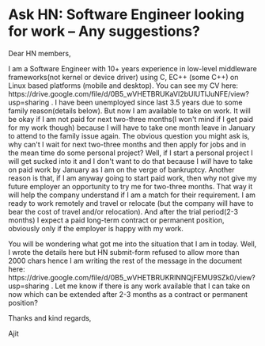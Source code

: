 # Ask HN: Software Engineer looking for work – Any suggestions?

Dear HN members,<p>I am a Software Engineer with 10+ years experience in low-level middleware frameworks(not kernel or device driver) using C, EC++ (some C++) on Linux based platforms (mobile and desktop). You can see my CV here: https:&#x2F;&#x2F;drive.google.com&#x2F;file&#x2F;d&#x2F;0B5_wVHETBRUKaVI2bUlUTlJuNFE&#x2F;view?usp=sharing . I have been unemployed since last 3.5 years due to some family reason(details below). But now I am available to take on work. It will be okay if I am not paid for next two-three months(I won&#x27;t mind if I get paid for my work though) because I will have to take one month leave in January to attend to the family issue again. The obvious question you might ask is, why can&#x27;t I wait for next two-three months and then apply for jobs and in the mean time do some personal project? Well, if I start a personal project I will get sucked into it and I don&#x27;t want to do that because I <i>will</i> have to take on paid work by January as I am on the verge of bankruptcy. Another reason is that, if I am anyway going to start paid work, then why not give my future employer an opportunity to try me for two-three months. That way it will help the company understand if I am a match for their requirement. I am ready to work remotely and travel or relocate (but the company will have to bear the cost of travel and&#x2F;or relocation). And after the trial period(2-3 months) I expect a paid long-term contract or permanent position, obviously only if the employer is happy with my work.<p>You will be wondering what got me into the situation that I am in today. Well, I wrote the details here but HN submit-form refused to allow more than 2000 chars hence I am writing the rest of the message in the document here:  https:&#x2F;&#x2F;drive.google.com&#x2F;file&#x2F;d&#x2F;0B5_wVHETBRUKRlNNQjFEMU9SZk0&#x2F;view?usp=sharing . Let me know if there is any work available that I can take on now which can be extended after 2-3 months as a contract or permanent position?<p>Thanks and kind regards,<p>Ajit
